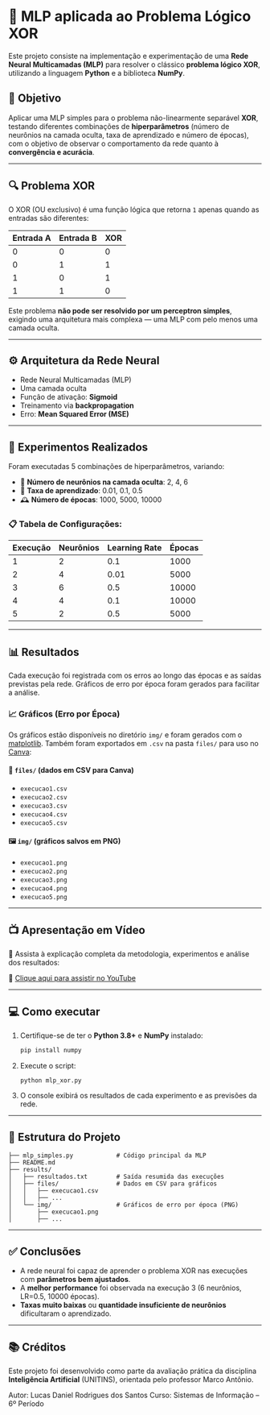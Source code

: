 # 🧠 MLP aplicada ao Problema Lógico XOR

Este projeto consiste na implementação e experimentação de uma **Rede Neural Multicamadas (MLP)** para resolver o clássico **problema lógico XOR**, utilizando a linguagem **Python** e a biblioteca **NumPy**.

## 🎯 Objetivo

Aplicar uma MLP simples para o problema não-linearmente separável **XOR**, testando diferentes combinações de **hiperparâmetros** (número de neurônios na camada oculta, taxa de aprendizado e número de épocas), com o objetivo de observar o comportamento da rede quanto à **convergência e acurácia**.

---

## 🔍 Problema XOR

O XOR (OU exclusivo) é uma função lógica que retorna `1` apenas quando as entradas são diferentes:

| Entrada A | Entrada B | XOR |
|-----------|-----------|-----|
|     0     |     0     |  0  |
|     0     |     1     |  1  |
|     1     |     0     |  1  |
|     1     |     1     |  0  |

Este problema **não pode ser resolvido por um perceptron simples**, exigindo uma arquitetura mais complexa — uma MLP com pelo menos uma camada oculta.

---

## ⚙️ Arquitetura da Rede Neural

- Rede Neural Multicamadas (MLP)
- Uma camada oculta
- Função de ativação: **Sigmoid**
- Treinamento via **backpropagation**
- Erro: **Mean Squared Error (MSE)**

---

## 🔬 Experimentos Realizados

Foram executadas 5 combinações de hiperparâmetros, variando:

- 🧮 **Número de neurônios na camada oculta**: 2, 4, 6
- 🚀 **Taxa de aprendizado**: 0.01, 0.1, 0.5
- 🕰️ **Número de épocas**: 1000, 5000, 10000

### 📋 Tabela de Configurações:

| Execução | Neurônios | Learning Rate | Épocas |
|----------|-----------|----------------|--------|
| 1        | 2         | 0.1            | 1000   |
| 2        | 4         | 0.01           | 5000   |
| 3        | 6         | 0.5            | 10000  |
| 4        | 4         | 0.1            | 10000  |
| 5        | 2         | 0.5            | 5000   |

---

## 📊 Resultados

Cada execução foi registrada com os erros ao longo das épocas e as saídas previstas pela rede. Gráficos de erro por época foram gerados para facilitar a análise.

### 📈 Gráficos (Erro por Época)

Os gráficos estão disponíveis no diretório `img/` e foram gerados com o [matplotlib](https://matplotlib.org/). Também foram exportados em `.csv` na pasta `files/` para uso no [Canva](https://www.canva.com/):

#### 📂 `files/` (dados em CSV para Canva)
- `execucao1.csv`  
- `execucao2.csv`  
- `execucao3.csv`  
- `execucao4.csv`  
- `execucao5.csv`  

#### 🖼️ `img/` (gráficos salvos em PNG)
- `execucao1.png`  
- `execucao2.png`  
- `execucao3.png`  
- `execucao4.png`  
- `execucao5.png`  

---

## 📺 Apresentação em Vídeo

📌 Assista à explicação completa da metodologia, experimentos e análise dos resultados:

🔗 [Clique aqui para assistir no YouTube](https://youtu.be/0SeB9W8n5cI)

---

## 💻 Como executar

1. Certifique-se de ter o **Python 3.8+** e **NumPy** instalado:
   ```bash
   pip install numpy
   ```

2. Execute o script:
   ```bash
   python mlp_xor.py
   ```

3. O console exibirá os resultados de cada experimento e as previsões da rede.

---

## 🧾 Estrutura do Projeto

```
├── mlp_simples.py            # Código principal da MLP
├── README.md
├── results/
│   ├── resultados.txt        # Saída resumida das execuções
│   ├── files/                # Dados em CSV para gráficos
│   │   ├── execucao1.csv
│   │   ├── ...
│   └── img/                  # Gráficos de erro por época (PNG)
│       ├── execucao1.png
│       ├── ...
```

---

## ✅ Conclusões

- A rede neural foi capaz de aprender o problema XOR nas execuções com **parâmetros bem ajustados**.
- A **melhor performance** foi observada na execução 3 (6 neurônios, LR=0.5, 10000 épocas).
- **Taxas muito baixas** ou **quantidade insuficiente de neurônios** dificultaram o aprendizado.

---

## 📚 Créditos

Este projeto foi desenvolvido como parte da avaliação prática da disciplina **Inteligência Artificial** (UNITINS), orientada pelo professor Marco Antônio.

Autor: Lucas Daniel Rodrigues dos Santos 
Curso: Sistemas de Informação – 6º Período  